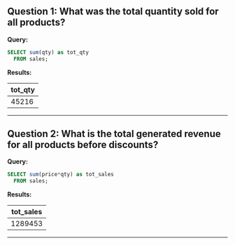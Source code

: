 **Question 1:**
What was the total quantity sold for all products?
------

**Query:**

```sql
SELECT sum(qty) as tot_qty
  FROM sales;
```

**Results:**

|tot_qty|
|-------|
|45216|

-------------------------------------

**Question 2:**
What is the total generated revenue for all products before discounts?
---------------

**Query:**

```sql
SELECT sum(price*qty) as tot_sales
  FROM sales;
```
**Results:**

|tot_sales|
|-------|
|1289453|


-----------------------------------------------
